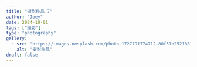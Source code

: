 ```yaml
---
title: "摄影作品 7"
author: "Joey"
date: 2024-10-01
tags: ["摄影"]
type: "photography"
gallery:
  - src: "https://images.unsplash.com/photo-1727791774712-80f51b252188?ixlib=rb-4.1.0&auto=format&fit=crop&w=1200&q=80"
    alt: "摄影作品"
draft: false
---
```

